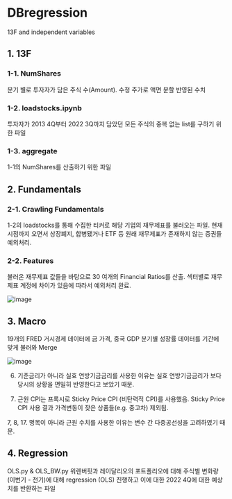 # DBregression
13F and independent variables

## 1. 13F
### 1-1. NumShares
분기 별로 투자자가 담은 주식 수(Amount). 수정 주가로 액면 분할 반영된 수치
### 1-2. loadstocks.ipynb
투자자가 2013 4Q부터 2022 3Q까지 담았던 모든 주식의 중복 없는 list를 구하기 위한 파일
### 1-3. aggregate
1-1의 NumShares를 산출하기 위한 파일

## 2. Fundamentals
### 2-1. Crawling Fundamentals
1-2의 loadstocks를 통해 수집한 티커로 해당 기업의 재무제표를 불러오는 파일. 현재 시점까지 오면서 상장폐지, 합병됐거나 ETF 등 원래 재무제표가 존재하지 않는 증권들 예외처리.
### 2-2. Features
불러온 재무제표 값들을 바탕으로 30 여개의 Financial Ratios를 산출. 섹터별로 재무제표 계정에 차이가 있음에 따라서 예외처리 완료.

![image](https://user-images.githubusercontent.com/122861933/215395833-8f29c825-08c7-4935-99ee-3e5ba504e051.png)

## 3. Macro
19개의 FRED 거시경제 데이터에 금 가격, 중국 GDP 분기별 성장률 데이터를 기간에 맞게 불러와 Merge

![image](https://user-images.githubusercontent.com/122861933/215394684-dfa46bf7-1e6b-465a-8035-f78610722722.png)

6. 기준금리가 아니라 실효 연방기금금리를 사용한 이유는 실효 연방기금금리가 보다 당시의 상황을 면밀히 반영한다고 보았기 때문.

7. 근원 CPI는 프록시로 Sticky Price CPI (비탄력적 CPI)를 사용했음. Sticky Price CPI 사용 결과 가격변동이 잦은 상품들(e.g. 중고차) 제외됨. 

7, 8, 17. 명목이 아니라 근원 수치를 사용한 이유는 변수 간 다중공선성을 고려하였기 때문.

## 4. Regression
OLS.py & OLS_BW.py
워렌버핏과 레이달리오의 포트폴리오에 대해 주식별 변화량(이번기 - 전기)에 대해 regression (OLS) 진행하고 이에 대한 2022 4Q에 대한 예상치를 반환하는 파일

